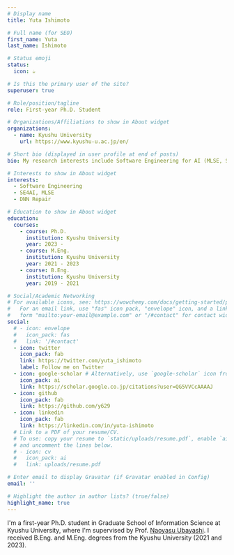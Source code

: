 ```yaml
---
# Display name
title: Yuta Ishimoto

# Full name (for SEO)
first_name: Yuta
last_name: Ishimoto

# Status emoji
status:
  icon: ☕️

# Is this the primary user of the site?
superuser: true

# Role/position/tagline
role: First-year Ph.D. Student

# Organizations/Affiliations to show in About widget
organizations:
  - name: Kyushu University
    url: https://www.kyushu-u.ac.jp/en/

# Short bio (displayed in user profile at end of posts)
bio: My research interests include Software Engineering for AI (MLSE, SE4AI).

# Interests to show in About widget
interests:
  - Software Engineering
  - SE4AI, MLSE
  - DNN Repair

# Education to show in About widget
education:
  courses:
    - course: Ph.D.
      institution: Kyushu University
      year: 2023 -
    - course: M.Eng.
      institution: Kyushu University
      year: 2021 - 2023
    - course: B.Eng.
      institution: Kyushu University
      year: 2019 - 2021

# Social/Academic Networking
# For available icons, see: https://wowchemy.com/docs/getting-started/page-builder/#icons
#   For an email link, use "fas" icon pack, "envelope" icon, and a link in the
#   form "mailto:your-email@example.com" or "/#contact" for contact widget.
social:
  # - icon: envelope
  #   icon_pack: fas
  #   link: '/#contact'
  - icon: twitter
    icon_pack: fab
    link: https://twitter.com/yuta_ishimoto
    label: Follow me on Twitter
  - icon: google-scholar # Alternatively, use `google-scholar` icon from `ai` icon pack
    icon_pack: ai
    link: https://scholar.google.co.jp/citations?user=QG5VVCcAAAAJ
  - icon: github
    icon_pack: fab
    link: https://github.com/y629
  - icon: linkedin
    icon_pack: fab
    link: https://linkedin.com/in/yuta-ishimoto
  # Link to a PDF of your resume/CV.
  # To use: copy your resume to `static/uploads/resume.pdf`, enable `ai` icons in `params.yaml`,
  # and uncomment the lines below.
  # - icon: cv
  #   icon_pack: ai
  #   link: uploads/resume.pdf

# Enter email to display Gravatar (if Gravatar enabled in Config)
email: ''

# Highlight the author in author lists? (true/false)
highlight_name: true
---
```


I'm a first-year Ph.D. student in Graduate School of Information Science at Kyushu University, where I'm supervised by Prof. <a href="https://posl.ait.kyushu-u.ac.jp/~ubayashi/index_en.html">Naoyasu Ubayashi</a>.
I received B.Eng. and M.Eng. degrees from the Kyushu University (2021 and 2023).
<!-- {style="text-align: justify;"} -->

